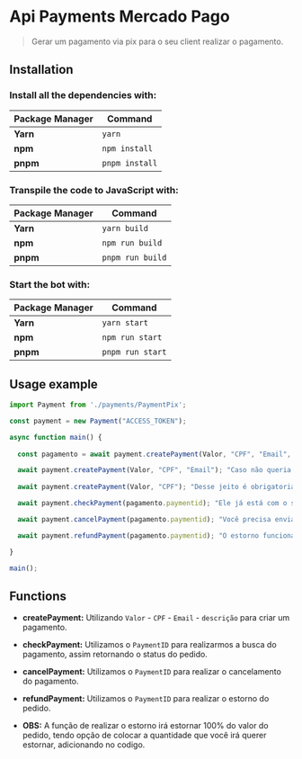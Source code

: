 # Api Payments Mercado Pago
> Gerar um pagamento via pix para o seu client realizar o pagamento.

## Installation

### Install all the dependencies with:

| Package Manager     |  Command             |
| ------------------- | -------------------- |
| **Yarn**            | `yarn`               |
| **npm**             | `npm install`        |
| **pnpm**            | `pnpm install`       |

### Transpile the code to JavaScript with:

| Package Manager     |  Command               |
| ------------------- | ---------------------- |
| **Yarn**            | `yarn build`           |
| **npm**             | `npm run build`        |
| **pnpm**            | `pnpm run build`       |

### Start the bot with:
| Package Manager     | Command          |
| ------------------- |------------------|
| **Yarn**            | `yarn start`     |
| **npm**             | `npm run start`  |
| **pnpm**            | `pnpm run start` |

## Usage example

```js
import Payment from './payments/PaymentPix';

const payment = new Payment("ACCESS_TOKEN");

async function main() {
  
  const pagamento = await payment.createPayment(Valor, "CPF", "Email", "Descrição"); "Caso queria por o Email e a descrição."

  await payment.createPayment(Valor, "CPF", "Email"); "Caso não queria por descrição, o padrão vai ser Pagamento, e caso não queira por Email, o padrão vai ser um email generico."
  
  await payment.createPayment(Valor, "CPF"); "Desse jeito é obrigatoriamente você preencher todos os campos, ou botando no automatico mudando diretamente o parametro no codigo que fica dentro da pasta payments."

  await payment.checkPayment(pagamento.paymentid); "Ele já está com o setInterval diretamente na API, então não é necessario você colocar no seu codigo. ele estará retornando o status do pagamento aprovado, rejeitado ou cancelado."

  await payment.cancelPayment(pagamento.paymentid); "Você precisa enviar o ID do pagamento, que retorna no createPayment diretamente na função, que ele irá realizar o cancelamento do pedido"

  await payment.refundPayment(pagamento.paymentid); "O estorno funciona da mesma forma que o cancelamento do pedido, passando diretamente o ID do pagamento que ele irá estornar o pedido automaticamente"

}

main();

```

## Functions

* **createPayment:** Utilizando `Valor` - `CPF` - `Email` - `descrição` para criar um pagamento.
* **checkPayment:** Utilizamos o `PaymentID` para realizarmos a busca do pagamento, assim retornando o status do pedido.
* **cancelPayment:** Utilizamos o `PaymentID` para realizar o cancelamento do pagamento.
* **refundPayment:** Utilizamos o `PaymentID` para realizar o estorno do pedido.

* **OBS:** A função de realizar o estorno irá estornar 100% do valor do pedido, tendo opção de colocar a quantidade que você irá querer estornar, adicionando no codigo. 